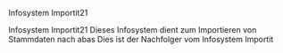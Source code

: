 Infosystem Importit21

Infosystem Importit21 Dieses Infosystem dient zum Importieren von Stammdaten nach abas
Dies ist der Nachfolger vom Infosystem Importit 
